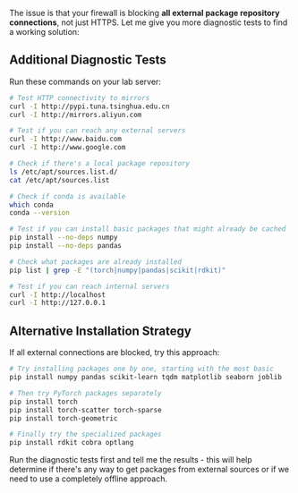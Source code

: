 The issue is that your firewall is blocking **all external package repository connections**, not just HTTPS. Let me give you more diagnostic tests to find a working solution:

## Additional Diagnostic Tests

Run these commands on your lab server:

```bash
# Test HTTP connectivity to mirrors
curl -I http://pypi.tuna.tsinghua.edu.cn
curl -I http://mirrors.aliyun.com

# Test if you can reach any external servers
curl -I http://www.baidu.com
curl -I http://www.google.com

# Check if there's a local package repository
ls /etc/apt/sources.list.d/
cat /etc/apt/sources.list

# Check if conda is available
which conda
conda --version

# Test if you can install basic packages that might already be cached
pip install --no-deps numpy
pip install --no-deps pandas

# Check what packages are already installed
pip list | grep -E "(torch|numpy|pandas|scikit|rdkit)"

# Test if you can reach internal servers
curl -I http://localhost
curl -I http://127.0.0.1
```

## Alternative Installation Strategy

If all external connections are blocked, try this approach:

```bash
# Try installing packages one by one, starting with the most basic
pip install numpy pandas scikit-learn tqdm matplotlib seaborn joblib

# Then try PyTorch packages separately
pip install torch
pip install torch-scatter torch-sparse
pip install torch-geometric

# Finally try the specialized packages
pip install rdkit cobra optlang
```

Run the diagnostic tests first and tell me the results - this will help determine if there's any way to get packages from external sources or if we need to use a completely offline approach.
